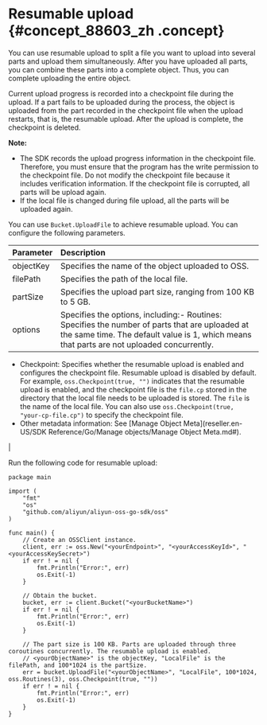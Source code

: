 # Resumable upload {#concept_88603_zh .concept}

You can use resumable upload to split a file you want to upload into several parts and upload them simultaneously. After you have uploaded all parts, you can combine these parts into a complete object. Thus, you can complete uploading the entire object.

Current upload progress is recorded into a checkpoint file during the upload. If a part fails to be uploaded during the process, the object is uploaded from the part recorded in the checkpoint file when the upload restarts, that is, the resumable upload. After the upload is complete, the checkpoint is deleted.

**Note:** 

-   The SDK records the upload progress information in the checkpoint file. Therefore, you must ensure that the program has the write permission to the checkpoint file. Do not modify the checkpoint file because it includes verification information. If the checkpoint file is corrupted, all parts will be upload again.
-   If the local file is changed during file upload, all the parts will be uploaded again.

You can use `Bucket.UploadFile` to achieve resumable upload. You can configure the following parameters.

|Parameter|Description|
|:--------|:----------|
|objectKey|Specifies the name of the object uploaded to OSS.|
|filePath|Specifies the path of the local file.|
|partSize|Specifies the upload part size, ranging from 100 KB to 5 GB.|
|options|Specifies the options, including:-   Routines: Specifies the number of parts that are uploaded at the same time. The default value is 1, which means that parts are not uploaded concurrently.
-   Checkpoint: Specifies whether the resumable upload is enabled and configures the checkpoint file. Resumable upload is disabled by default. For example, `oss.Checkpoint(true, "")` indicates that the resumable upload is enabled, and the checkpoint file is the `file.cp` stored in the directory that the local file needs to be uploaded is stored. The `file` is the name of the local file. You can also use `oss.Checkpoint(true, "your-cp-file.cp")` to specify the checkpoint file.
-   Other metadata information: See [Manage Object Meta](reseller.en-US/SDK Reference/Go/Manage objects/Manage Object Meta.md#).

|

Run the following code for resumable upload:

```language-go
package main

import (
	"fmt"
	"os"
	"github.com/aliyun/aliyun-oss-go-sdk/oss"
)

func main() {
	// Create an OSSClient instance.
	client, err := oss.New("<yourEndpoint>", "<yourAccessKeyId>", "<yourAccessKeySecret>")
	if err ! = nil {
		fmt.Println("Error:", err)
		os.Exit(-1)
	}

	// Obtain the bucket.
	bucket, err := client.Bucket("<yourBucketName>")
	if err ! = nil {
		fmt.Println("Error:", err)
		os.Exit(-1)
	}

	// The part size is 100 KB. Parts are uploaded through three coroutines concurrently. The resumable upload is enabled.
	// <yourObjectName>" is the objectKey, "LocalFile" is the filePath, and 100*1024 is the partSize.
	err = bucket.UploadFile("<yourObjectName>", "LocalFile", 100*1024, oss.Routines(3), oss.Checkpoint(true, ""))
	if err ! = nil {
		fmt.Println("Error:", err)
		os.Exit(-1)
	}
}

```


